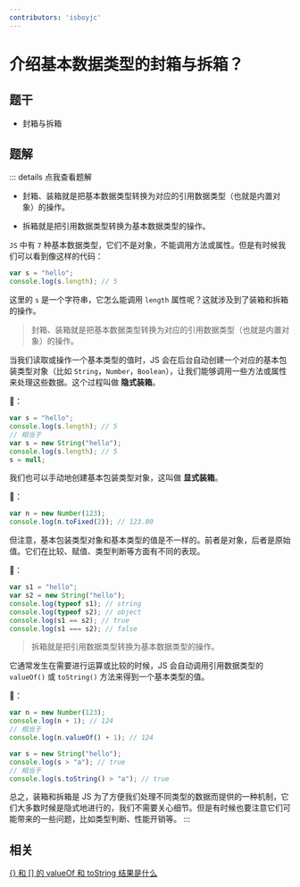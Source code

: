 ```yaml
---
contributors: 'isboyjc'
---
```


# 介绍基本数据类型的封箱与拆箱？

## 题干

- 封箱与拆箱

## 题解

::: details 点我查看题解

- 封箱、装箱就是把基本数据类型转换为对应的引用数据类型（也就是内置对象）的操作。

- 拆箱就是把引用数据类型转换为基本数据类型的操作。



`JS` 中有 `7` 种基本数据类型，它们不是对象，不能调用方法或属性。但是有时候我们可以看到像这样的代码：

```js
var s = "hello";
console.log(s.length); // 5
```

这里的 `s` 是一个字符串，它怎么能调用 `length` 属性呢？这就涉及到了装箱和拆箱的操作。

> 封箱、装箱就是把基本数据类型转换为对应的引用数据类型（也就是内置对象）的操作。

当我们读取或操作一个基本类型的值时，JS 会在后台自动创建一个对应的基本包装类型对象（比如 `String`，`Number`，`Boolean`），让我们能够调用一些方法或属性来处理这些数据。这个过程叫做 **隐式装箱**。


🌰：
```js
var s = "hello";
console.log(s.length); // 5
// 相当于
var s = new String("hello");
console.log(s.length); // 5
s = null;
```

我们也可以手动地创建基本包装类型对象，这叫做 **显式装箱**。

🌰：

```js
var n = new Number(123);
console.log(n.toFixed(2)); // 123.00
```

但注意，基本包装类型对象和基本类型的值是不一样的。前者是对象，后者是原始值。它们在比较、赋值、类型判断等方面有不同的表现。

🌰：

```js
var s1 = "hello";
var s2 = new String("hello");
console.log(typeof s1); // string
console.log(typeof s2); // object
console.log(s1 == s2); // true
console.log(s1 === s2); // false
```

> 拆箱就是把引用数据类型转换为基本数据类型的操作。

它通常发生在需要进行运算或比较的时候，JS 会自动调用引用数据类型的 `valueOf()` 或 `toString()` 方法来得到一个基本类型的值。

🌰：

```js
var n = new Number(123);
console.log(n + 1); // 124
// 相当于
console.log(n.valueOf() + 1); // 124

var s = new String("hello");
console.log(s > "a"); // true
// 相当于
console.log(s.toString() > "a"); // true
```

总之，装箱和拆箱是 JS 为了方便我们处理不同类型的数据而提供的一种机制，它们大多数时候是隐式地进行的，我们不需要关心细节。但是有时候也要注意它们可能带来的一些问题，比如类型判断、性能开销等。
:::

## 相关

[{} 和 [] 的 valueOf 和 toString 结果是什么](./020170_valueog_tostring.md)